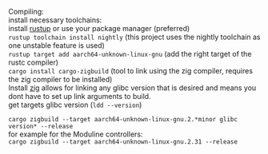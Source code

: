 Compiling:  
install necessary toolchains:  
install [rustup](https://www.rust-lang.org/learn/get-started) or use your package manager (preferred)  
`rustup toolchain install nightly` (this project uses the nightly toolchain as one unstable feature is used)  
`rustup target add aarch64-unknown-linux-gnu` (add the right target of the rustc compiler)  
`cargo install cargo-zigbuild` (tool to link using the zig compiler, requires the zig compiler to be installed)  
Install [zig](https://ziglang.org/learn/getting-started/) allows for linking any glibc version that is desired and means you dont have to set up link arguments to build.  
get targets glibc version (`ldd --version`)


`cargo zigbuild --target aarch64-unknown-linux-gnu.2.*minor glibc version* --release`  
for example for the Moduline controllers:  
`cargo zigbuild --target aarch64-unknown-linux-gnu.2.31 --release`
